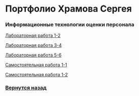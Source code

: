 # Портфолио Храмова Сергея

### Информационные технологии оценки персонала

<a href="https://github.com/Serega89Kh/Serega89Kh.github.io/blob/master/4kurs/itop/%D0%9B%D0%A01-2%2C%20%D0%A5%D1%80%D0%B0%D0%BC%D0%BE%D0%B2%20%D0%A1%D0%B5%D1%80%D0%B3%D0%B5%D0%B9.docx">Лабораторная работа 1-2</a>

<a href="https://github.com/Serega89Kh/Serega89Kh.github.io/blob/master/4kurs/itop/%D0%9B%D0%A03-4%2C%20%D0%A5%D1%80%D0%B0%D0%BC%D0%BE%D0%B2%20%D0%A1%D0%B5%D1%80%D0%B3%D0%B5%D0%B9.docx">Лабораторная работа 3-4</a>

<a href="https://github.com/Serega89Kh/Serega89Kh.github.io/blob/master/4kurs/itop/%D0%9B%D0%A05-6%2C%20%D0%A5%D1%80%D0%B0%D0%BC%D0%BE%D0%B2%20%D0%A1%D0%B5%D1%80%D0%B3%D0%B5%D0%B9.docx">Лабораторная работа 5-6</a>

<a href="https://github.com/Serega89Kh/Serega89Kh.github.io/blob/master/4kurs/itop/%D0%A1%D0%A01-1%2C%20%D0%A5%D1%80%D0%B0%D0%BC%D0%BE%D0%B2%20%D0%A1%D0%B5%D1%80%D0%B3%D0%B5%D0%B9.pdf">Самостоятельная работа 1-1</a>

<a href="https://github.com/Serega89Kh/Serega89Kh.github.io/blob/master/4kurs/itop/%D0%A1%D0%A01-2%2C%20%D0%A5%D1%80%D0%B0%D0%BC%D0%BE%D0%B2%20%D0%A1%D0%B5%D1%80%D0%B3%D0%B5%D0%B9.pdf">Самостоятельная работа 1-2</a>

### <a href="https://serega89kh.github.io">Вернутся назад</a>

